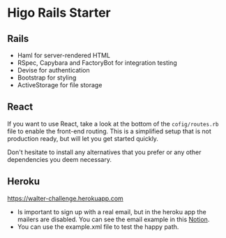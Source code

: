 # Higo Rails Starter

## Rails

- Haml for server-rendered HTML
- RSpec, Capybara and FactoryBot for integration testing
- Devise for authentication
- Bootstrap for styling
- ActiveStorage for file storage

## React

If you want to use React, take a look at the bottom of the `cofig/routes.rb` file to enable the front-end routing. This is a simplified setup that is not production ready, but will let you get started quickly.

Don't hesitate to install any alternatives that you prefer or any other dependencies you deem necessary.

## Heroku

https://walter-challenge.herokuapp.com

- Is important to sign up with a real email, but in the heroku app the mailers are disabled. You can see the email example in this [Notion](https://familiar-secure-8f4.notion.site/Higo-challenge-f1061733e1214a2990a56f32b028b24b).
- You can use the example.xml file to test the happy path.
